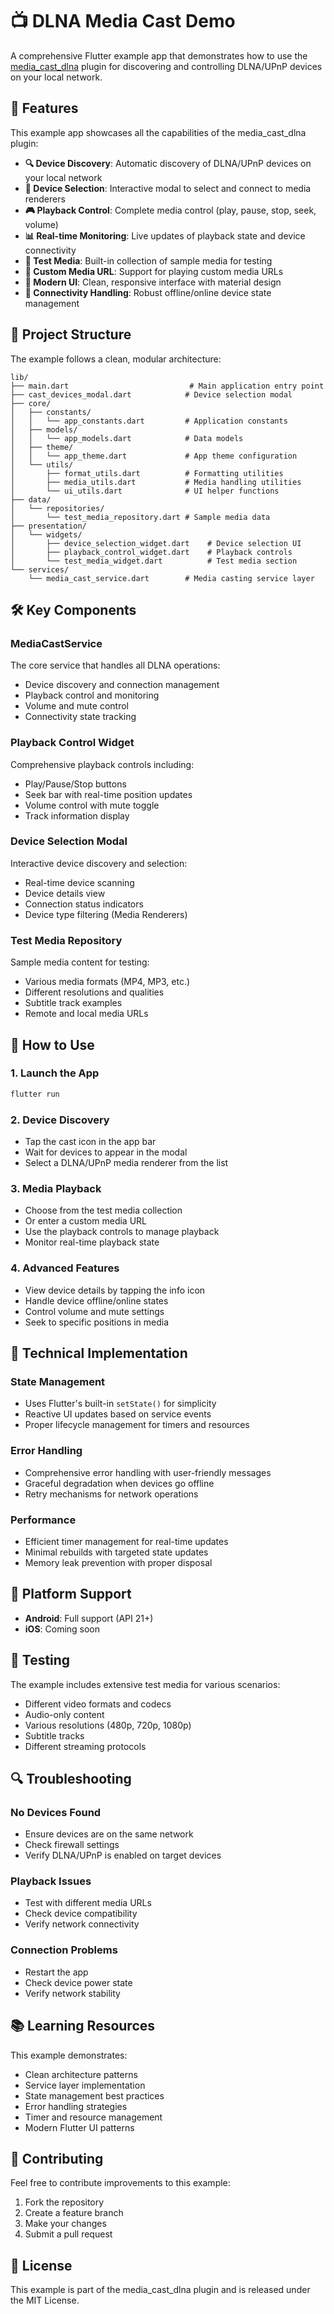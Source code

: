 # 📺 DLNA Media Cast Demo

A comprehensive Flutter example app that demonstrates how to use the [media_cast_dlna](https://pub.dev/packages/media_cast_dlna) plugin for discovering and controlling DLNA/UPnP devices on your local network.

## 🚀 Features

This example app showcases all the capabilities of the media_cast_dlna plugin:

- **🔍 Device Discovery**: Automatic discovery of DLNA/UPnP devices on your local network
- **📱 Device Selection**: Interactive modal to select and connect to media renderers
- **🎮 Playback Control**: Complete media control (play, pause, stop, seek, volume)
- **📊 Real-time Monitoring**: Live updates of playback state and device connectivity
- **🎵 Test Media**: Built-in collection of sample media for testing
- **🔗 Custom Media URL**: Support for playing custom media URLs
- **🎨 Modern UI**: Clean, responsive interface with material design
- **📱 Connectivity Handling**: Robust offline/online device state management

## 📁 Project Structure

The example follows a clean, modular architecture:

```
lib/
├── main.dart                           # Main application entry point
├── cast_devices_modal.dart            # Device selection modal
├── core/
│   ├── constants/
│   │   └── app_constants.dart         # Application constants
│   ├── models/
│   │   └── app_models.dart            # Data models
│   ├── theme/
│   │   └── app_theme.dart             # App theme configuration
│   └── utils/
│       ├── format_utils.dart          # Formatting utilities
│       ├── media_utils.dart           # Media handling utilities
│       └── ui_utils.dart              # UI helper functions
├── data/
│   └── repositories/
│       └── test_media_repository.dart # Sample media data
├── presentation/
│   └── widgets/
│       ├── device_selection_widget.dart    # Device selection UI
│       ├── playback_control_widget.dart    # Playback controls
│       └── test_media_widget.dart          # Test media section
└── services/
    └── media_cast_service.dart        # Media casting service layer
```

## 🛠️ Key Components

### MediaCastService
The core service that handles all DLNA operations:
- Device discovery and connection management
- Playback control and monitoring
- Volume and mute control
- Connectivity state tracking

### Playback Control Widget
Comprehensive playback controls including:
- Play/Pause/Stop buttons
- Seek bar with real-time position updates
- Volume control with mute toggle
- Track information display

### Device Selection Modal
Interactive device discovery and selection:
- Real-time device scanning
- Device details view
- Connection status indicators
- Device type filtering (Media Renderers)

### Test Media Repository
Sample media content for testing:
- Various media formats (MP4, MP3, etc.)
- Different resolutions and qualities
- Subtitle track examples
- Remote and local media URLs

## 🎯 How to Use

### 1. Launch the App
```bash
flutter run
```

### 2. Device Discovery
- Tap the cast icon in the app bar
- Wait for devices to appear in the modal
- Select a DLNA/UPnP media renderer from the list

### 3. Media Playback
- Choose from the test media collection
- Or enter a custom media URL
- Use the playback controls to manage playback
- Monitor real-time playback state

### 4. Advanced Features
- View device details by tapping the info icon
- Handle device offline/online states
- Control volume and mute settings
- Seek to specific positions in media

## 🔧 Technical Implementation

### State Management
- Uses Flutter's built-in `setState()` for simplicity
- Reactive UI updates based on service events
- Proper lifecycle management for timers and resources

### Error Handling
- Comprehensive error handling with user-friendly messages
- Graceful degradation when devices go offline
- Retry mechanisms for network operations

### Performance
- Efficient timer management for real-time updates
- Minimal rebuilds with targeted state updates
- Memory leak prevention with proper disposal

## 📱 Platform Support

- **Android**: Full support (API 21+)
- **iOS**: Coming soon

## 🧪 Testing

The example includes extensive test media for various scenarios:
- Different video formats and codecs
- Audio-only content
- Various resolutions (480p, 720p, 1080p)
- Subtitle tracks
- Different streaming protocols

## 🔍 Troubleshooting

### No Devices Found
- Ensure devices are on the same network
- Check firewall settings
- Verify DLNA/UPnP is enabled on target devices

### Playback Issues
- Test with different media URLs
- Check device compatibility
- Verify network connectivity

### Connection Problems
- Restart the app
- Check device power state
- Verify network stability

## 📚 Learning Resources

This example demonstrates:
- Clean architecture patterns
- Service layer implementation
- State management best practices
- Error handling strategies
- Timer and resource management
- Modern Flutter UI patterns

## 🤝 Contributing

Feel free to contribute improvements to this example:
1. Fork the repository
2. Create a feature branch
3. Make your changes
4. Submit a pull request

## 📄 License

This example is part of the media_cast_dlna plugin and is released under the MIT License.
